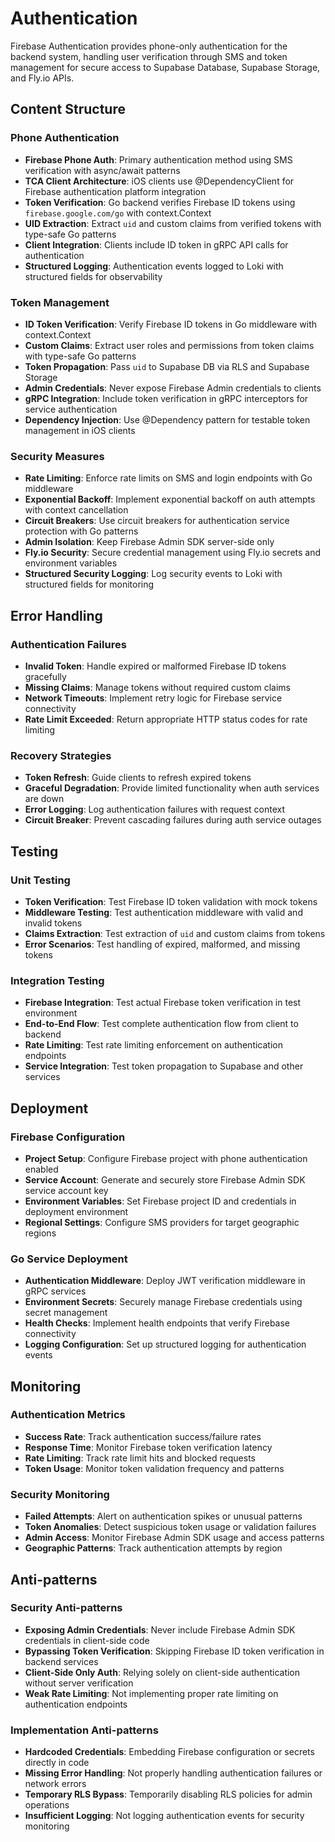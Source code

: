 # Authentication

Firebase Authentication provides phone-only authentication for the backend system, handling user verification through SMS and token management for secure access to Supabase Database, Supabase Storage, and Fly.io APIs.

## Content Structure

### Phone Authentication
- **Firebase Phone Auth**: Primary authentication method using SMS verification with async/await patterns
- **TCA Client Architecture**: iOS clients use @DependencyClient for Firebase authentication platform integration
- **Token Verification**: Go backend verifies Firebase ID tokens using `firebase.google.com/go` with context.Context
- **UID Extraction**: Extract `uid` and custom claims from verified tokens with type-safe Go patterns
- **Client Integration**: Clients include ID token in gRPC API calls for authentication
- **Structured Logging**: Authentication events logged to Loki with structured fields for observability

### Token Management
- **ID Token Verification**: Verify Firebase ID tokens in Go middleware with context.Context
- **Custom Claims**: Extract user roles and permissions from token claims with type-safe Go patterns
- **Token Propagation**: Pass `uid` to Supabase DB via RLS and Supabase Storage
- **Admin Credentials**: Never expose Firebase Admin credentials to clients
- **gRPC Integration**: Include token verification in gRPC interceptors for service authentication
- **Dependency Injection**: Use @Dependency pattern for testable token management in iOS clients

### Security Measures
- **Rate Limiting**: Enforce rate limits on SMS and login endpoints with Go middleware
- **Exponential Backoff**: Implement exponential backoff on auth attempts with context cancellation
- **Circuit Breakers**: Use circuit breakers for authentication service protection with Go patterns
- **Admin Isolation**: Keep Firebase Admin SDK server-side only
- **Fly.io Security**: Secure credential management using Fly.io secrets and environment variables
- **Structured Security Logging**: Log security events to Loki with structured fields for monitoring

## Error Handling

### Authentication Failures
- **Invalid Token**: Handle expired or malformed Firebase ID tokens gracefully
- **Missing Claims**: Manage tokens without required custom claims
- **Network Timeouts**: Implement retry logic for Firebase service connectivity
- **Rate Limit Exceeded**: Return appropriate HTTP status codes for rate limiting

### Recovery Strategies
- **Token Refresh**: Guide clients to refresh expired tokens
- **Graceful Degradation**: Provide limited functionality when auth services are down
- **Error Logging**: Log authentication failures with request context
- **Circuit Breaker**: Prevent cascading failures during auth service outages

## Testing

### Unit Testing
- **Token Verification**: Test Firebase ID token validation with mock tokens
- **Middleware Testing**: Test authentication middleware with valid and invalid tokens
- **Claims Extraction**: Test extraction of `uid` and custom claims from tokens
- **Error Scenarios**: Test handling of expired, malformed, and missing tokens

### Integration Testing
- **Firebase Integration**: Test actual Firebase token verification in test environment
- **End-to-End Flow**: Test complete authentication flow from client to backend
- **Rate Limiting**: Test rate limiting enforcement on authentication endpoints
- **Service Integration**: Test token propagation to Supabase and other services

## Deployment

### Firebase Configuration
- **Project Setup**: Configure Firebase project with phone authentication enabled
- **Service Account**: Generate and securely store Firebase Admin SDK service account key
- **Environment Variables**: Set Firebase project ID and credentials in deployment environment
- **Regional Settings**: Configure SMS providers for target geographic regions

### Go Service Deployment
- **Authentication Middleware**: Deploy JWT verification middleware in gRPC services
- **Environment Secrets**: Securely manage Firebase credentials using secret management
- **Health Checks**: Implement health endpoints that verify Firebase connectivity
- **Logging Configuration**: Set up structured logging for authentication events

## Monitoring

### Authentication Metrics
- **Success Rate**: Track authentication success/failure rates
- **Response Time**: Monitor Firebase token verification latency
- **Rate Limiting**: Track rate limit hits and blocked requests
- **Token Usage**: Monitor token validation frequency and patterns

### Security Monitoring
- **Failed Attempts**: Alert on authentication spikes or unusual patterns
- **Token Anomalies**: Detect suspicious token usage or validation failures
- **Admin Access**: Monitor Firebase Admin SDK usage and access patterns
- **Geographic Patterns**: Track authentication attempts by region

## Anti-patterns

### Security Anti-patterns
- **Exposing Admin Credentials**: Never include Firebase Admin SDK credentials in client-side code
- **Bypassing Token Verification**: Skipping Firebase ID token verification in backend services
- **Client-Side Only Auth**: Relying solely on client-side authentication without server verification
- **Weak Rate Limiting**: Not implementing proper rate limiting on authentication endpoints

### Implementation Anti-patterns
- **Hardcoded Credentials**: Embedding Firebase configuration or secrets directly in code
- **Missing Error Handling**: Not properly handling authentication failures or network errors
- **Temporary RLS Bypass**: Temporarily disabling RLS policies for admin operations
- **Insufficient Logging**: Not logging authentication events for security monitoring
